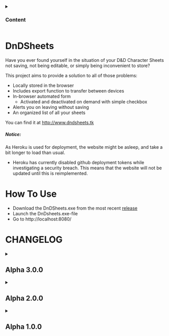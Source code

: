 <details>
  <summary><h3>Content</h3></summary><br>
  <ul>
    <li><a href="./Readme#DnDSheets">DnDSheets</a></li>
    <li><a href='./Readme#How%20To%20Use'>How to use</a></li>
    <li><a href='./Readme#CHANGELOG'>Changelog</a></li>
  </ul>
</details>

# DnDSheets

Have you ever found yourself in the situation of your D&D Character Sheets not saving, not being editable, or simply
being inconvenient to store?

This project aims to provide a solution to all of those problems:
- Locally stored in the browser
- Includes export function to transfer between devices
- In-browser automated form
  - Activated and deactivated on demand with simple checkbox
- Alerts you on leaving without saving
- An organized list of all your sheets

You can find it at http://www.dndsheets.tk

##### Notice:

As Heroku is used for deployment, the website might be asleep, and take a bit longer to load than usual.
- Heroku has currently disabled github deployment tokens while investigating a security breach. This means that the
website will not be updated until this is reimplemented.

# How To Use

- Download the DnDSheets.exe from the most recent [release](https://github.com/TheGameGamerInt/DnDSheets/releases/tag/EarlyAccess)
- Launch the DnDsheets.exe-file
- Go to http://localhost:8080/

# CHANGELOG

<details>
  <summary><h2>Alpha 3.0.0</h2></summary>
<br>
- Reconstructed previous IndexedDB layout, now requires less space
- Sheets successfully save and load, but only has limited options to add yet
- Using classes for object templates
- Added comments to code in various places
</details>

<details>
  <summary><h2>Alpha 2.0.0</h2></summary>
<br>
- Fixed varius bugs
- General progression on the workspace
- Added some functionality
- Changed to IndexedDB for storage solution
- Still figuring out data model and general layout of the sheet
- I need to get better at writing changelogs more often
</details>

<details>
  <summary><h2>Alpha 1.0.0</h2></summary>
<br>
- Introduced changelog
- Not much functionality yet
- 'New'-button to create new sheets implemented
- Still figuring out data model and general layout of the sheet
  </details>

